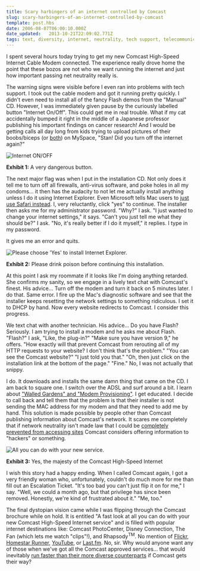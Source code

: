 ```yaml
---
title: Scary harbingers of an internet controlled by Comcast
slug: scary-harbingers-of-an-internet-controlled-by-comcast
template: post.hbs
date: 2006-08-07T06:00:10.000Z
date_updated:   2013-10-21T22:09:02.771Z
tags: text, diversity, internet, neutrality, tech support, telecommunications
---
```


I spent several hours today trying to get my new Comcast High-Speed Internet Cable Modem connected. The experience really drove home the point that these bozos are not who we want running the internet and just how important passing net neutrality really is.<!--more-->

The warning signs were visible before I even ran into problems with tech support. I took out the cable modem and got it running pretty quickly. I didn't even need to install all of the fancy Flash demos from the "Manual" CD. However, I was immediately given pause by the curiously labelled button "Internet On/Off". This could get me in real trouble. What if my cat accidentally bumped it right in the middle of a Japanese professor publishing his important findings on cancer research! And I would be getting calls all day long from kids trying to upload pictures of their boobs/biceps (or <a href="http://www.myspace.com/irongoddess" title="'IronGoddess' on MySpace">both</a>) on MySpace, "Stan! Did you turn off the internet again?"

<div class="figure right">
<img src="http://assets.stanifesto.com/images/2006/08/Comcast-Button.jpg" alt="Internet ON/OFF" />
<p class="caption"><strong>Exhibit 1:</strong> A very dangerous button.</p>
</div>

The next major flag was when I put in the installation CD. Not only does it tell me to turn off all firewalls, anti-virus software, and poke holes in all my condoms... it then has the audacity to not let me actually install anything unless I do it using Internet Explorer. Even Microsoft tells Mac users to <a href="http://www.microsoft.com/mac/products/internetexplorer/internetexplorer.aspx?pid=internetexplorer" title="Microsoft's page on IE for the Mac">just use Safari instead</a>. I, very reluctantly, click "yes" to continue. The installer then asks me for my administrator password. "Why?" I ask. "I just wanted to change your internet settings," it says. "Can't you just tell me what they should be?" I ask. "No, it's really better if I do it myself," it replies. I type in my password.

It gives me an error and quits.

<div class="figure">
<img src="http://assets.stanifesto.com/images/2006/08/Comcast-IE.jpg" alt="Please choose 'Yes' to install Internet Explorer." />
<p class="caption"><strong>Exhibit 2:</strong> Please drink poison before continuing this installation.</p>
</div>

At this point I ask my roommate if it looks like I'm doing anything retarded. She confirms my sanity, so we engage in a lively text chat with Comcast's finest. His advice... Turn off the modem and turn it back on 5 minutes later. I do that. Same error. I fire up the Mac's diagnostic software and see that the installer keeps resetting the network settings to something ridiculous. I set it to DHCP by hand. Now every website redirects to Comcast. I consider this progress.

We text chat with another technician. His advice... Do you have Flash? Seriously. I am trying to install a modem and he asks me about Flash. "Flash?" I ask, "Like, the plug-in?" "Make sure you have version 9," he offers. "How exactly will that prevent Comcast from rerouting all of my HTTP requests to your website? I don't think that's the problem." "You can see the Comcast website?" "I just told you that." "Oh, then just click on the installation link at the bottom of the page." "Fine." No, I was not actually that snippy.

I do. It downloads and installs the same damn thing that came on the CD. I am back to square one. I switch over the ADSL and surf around a bit. I learn about <a href="http://www.broadbandreports.com/faq/comcast/1.+Basic+Comcast+things#13104" title="Comcast info on BroadbandReports.com">"Walled Gardens" and "Modem Provisioning"</a>. I get educated. I decide to call back and tell them that the problem is that their installer is not sending the MAC address for my modem and that they need to add me by hand. This solution is made possible by people other than Comcast publishing information about Comcast's network. It scares me completely that if network neutrality isn't made law that I could be <a href="http://www.freepress.net/news/14960" title="'AOL censors oppositition site' on FreePress.net">completely prevented from accessing sites</a> Comcast considers offering information to "hackers" or something.

<div class="figure left">
<img src="http://assets.stanifesto.com/images/2006/08/COmcast-Brochure.jpg" alt="All you can do with your new service." />
<p class="caption"><strong>Exhibit 3:</strong> Yes, the majesty of the Comcast High-Speed Internet</p>
</div>

I wish this story had a happy ending. When I called Comcast again, I got a very friendly woman who, unfortunately, couldn't do much more for me than fill out an Escalation Ticket. "It's too bad you can't just flip it on for me," I say. "Well, we could a month ago, but that privilege has since been removed. Honestly, we're kind of frustrated about it." "Me, too."

The final dystopian vision came while I was flipping through the Comcast brochure while on hold. It is entitled "A fast look at all you can do with your new Comcast High-Speed Internet service" and is filled with popular internet destinations like: Comcast PhotoCenter, Disney Connection, The Fan (which lets me watch "clips"!), and Rhapsody<sup>TM</sup>. No mention of <a href="http://flickr.com/" title="Flickr.com">Flickr</a>, <a href="http://homestarrunner.com/" title="HomestarRunner.com">Homestar Runner</a>, <a href="http://youtube.com/" title="YouTube.com">YouTube</a>, or <a href="http://last.fm/" title="Last.fm">Last.fm</a>. No, sir. Why would anyone want any of those when we've got all the Comcast approved services... that would inevitably <a href="http://www.savetheinternet.com/=threat" title="The 'Threat' page on SaveTheInternet.com">run faster than their more diverse counterparts</a> if Comcast gets their way?
